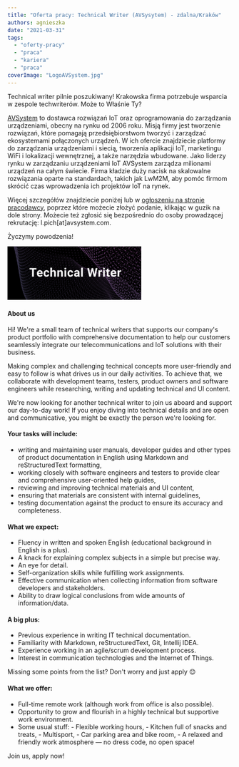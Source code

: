 ```yaml
---
title: "Oferta pracy: Technical Writer (AVSysytem) - zdalna/Kraków"
authors: agnieszka
date: "2021-03-31"
tags:
  - "oferty-pracy"
  - "praca"
  - "kariera"
  - "praca"
coverImage: "LogoAVSystem.jpg"
---
```


Technical writer pilnie poszukiwany! Krakowska firma potrzebuje wsparcia w
zespole techwriterów. Może to Właśnie Ty?

<!--truncate-->

[AVSystem](https://www.avsystem.com/) to dostawca rozwiązań IoT oraz
oprogramowania do zarządzania urządzeniami, obecny na rynku od 2006 roku. Misją
firmy jest tworzenie rozwiązań, które pomagają przedsiębiorstwom tworzyć i
zarządzać ekosystemami połączonych urządzeń. W ich ofercie znajdziecie platformy
do zarządzania urządzeniami i siecią, tworzenia aplikacji IoT, marketingu WiFi i
lokalizacji wewnętrznej, a także narzędzia wbudowane. Jako liderzy rynku w
zarządzaniu urządzeniami IoT AVSystem zarządza milionami urządzeń na całym
świecie. Firma kładzie duży nacisk na skalowalne rozwiązania oparte na
standardach, takich jak LwM2M, aby pomóc firmom skrócić czas wprowadzenia ich
projektów IoT na rynek.

Więcej szczegółów znajdziecie poniżej lub w
[ogłoszeniu na stronie pracodawcy](https://www.avsystem.com/careers/technical-writer/),
poprzez które możecie złożyć podanie, klikając w guzik na dole strony. Możecie
też zgłosić się bezpośrednio do osoby prowadzącej rekrutację:
l.pich\[at\]avsystem.com.

Życzymy powodzenia!

![](images/Zrzut-ekranu-2021-03-31-o-11.26.34-300x120.png)

#### About us

Hi! We're a small team of technical writers that supports our company's product
portfolio with comprehensive documentation to help our customers seamlessly
integrate our telecommunications and IoT solutions with their business.

Making complex and challenging technical concepts more user-friendly and easy to
follow is what drives us in our daily activities. To achieve that, we
collaborate with development teams, testers, product owners and software
engineers while researching, writing and updating technical and UI content.

We're now looking for another technical writer to join us aboard and support our
day-to-day work! If you enjoy diving into technical details and are open and
communicative, you might be exactly the person we're looking for.

#### Your tasks will include:

- writing and maintaining user manuals, developer guides and other types of
  product documentation in English using Markdown and reStructuredText
  formatting,
- working closely with software engineers and testers to provide clear and
  comprehensive user-oriented help guides,
- reviewing and improving technical materials and UI content,
- ensuring that materials are consistent with internal guidelines,
- testing documentation against the product to ensure its accuracy and
  completeness.

#### What we expect:

- Fluency in written and spoken English (educational background in English is a
  plus).
- A knack for explaining complex subjects in a simple but precise way.
- An eye for detail.
- Self-organization skills while fulfilling work assignments.
- Effective communication when collecting information from software developers
  and stakeholders.
- Ability to draw logical conclusions from wide amounts of information/data.

#### A big plus:

- Previous experience in writing IT technical documentation.
- Familiarity with Markdown, reStructuredText, Git, Intellij IDEA.
- Experience working in an agile/scrum development process.
- Interest in communication technologies and the Internet of Things.

Missing some points from the list? Don't worry and just apply 😊

#### What we offer:

- Full-time remote work (although work from office is also possible).
- Opportunity to grow and flourish in a highly technical but supportive work
  environment.
- Some usual stuff: - Flexible working hours, - Kitchen full of snacks and
  treats, - Multisport, - Car parking area and bike room, - A relaxed and
  friendly work atmosphere — no dress code, no open space!

Join us, apply now!
